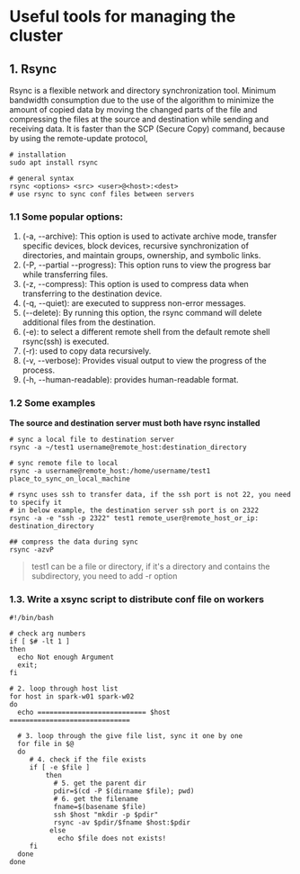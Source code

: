 # Useful tools for managing the cluster

## 1. Rsync

Rsync is a flexible network and directory synchronization tool. Minimum bandwidth consumption due to the use of the 
algorithm to minimize the amount of copied data by moving the changed parts of the file and compressing the files 
at the source and destination while sending and receiving data.
It is faster than the SCP (Secure Copy) command, because by using the remote-update protocol,

```shell
# installation
sudo apt install rsync

# general syntax
rsync <options> <src> <user>@<host>:<dest>
# use rsync to sync conf files between servers
```

### 1.1 Some popular options:
1. (-a, --archive):	This option is used to activate archive mode, transfer specific devices, block devices, recursive 
synchronization of directories, and maintain groups, ownership, and symbolic links.
2. (-P, --partial --progress):	This option runs to view the progress bar while transferring files.
3. (-z, --compress):	This option is used to compress data when transferring to the destination device.
4. (-q, --quiet):	are executed to suppress non-error messages.
5. (--delete):	By running this option, the rsync command will delete additional files from the destination.
6. (-e): to select a different remote shell from the default remote shell rsync(ssh) is executed.
7. (-r): used to copy data recursively.
8. (-v, --verbose):	Provides visual output to view the progress of the process.
9. (-h, --human-readable): provides human-readable format.

### 1.2 Some examples

**The source and destination server must both have rsync installed**

```shell
# sync a local file to destination server
rsync -a ~/test1 username@remote_host:destination_directory

# sync remote file to local 
rsync -a username@remote_host:/home/username/test1 place_to_sync_on_local_machine

# rsync uses ssh to transfer data, if the ssh port is not 22, you need to specify it
# in below example, the destination server ssh port is on 2322
rsync -a -e "ssh -p 2322" test1 remote_user@remote_host_or_ip: destination_directory

## compress the data during sync
rsync -azvP
```

> test1 can be a file or directory, if it's a directory and contains the subdirectory, you need to add -r option

### 1.3. Write a xsync script to distribute conf file on workers

```shell
#!/bin/bash

# check arg numbers
if [ $# -lt 1 ]
then 
  echo Not enough Argument
  exit;
fi 

# 2. loop through host list
for host in spark-w01 spark-w02
do 
  echo =========================== $host ==============================
  
  # 3. loop through the give file list, sync it one by one
  for file in $@
  do
     # 4. check if the file exists
     if [ -e $file ]
         then
           # 5. get the parent dir
           pdir=$(cd -P $(dirname $file); pwd) 
           # 6. get the filename
           fname=$(basename $file)
           ssh $host "mkdir -p $pdir"
           rsync -av $pdir/$fname $host:$pdir
          else
            echo $file does not exists!
     fi 
  done
done 
```


